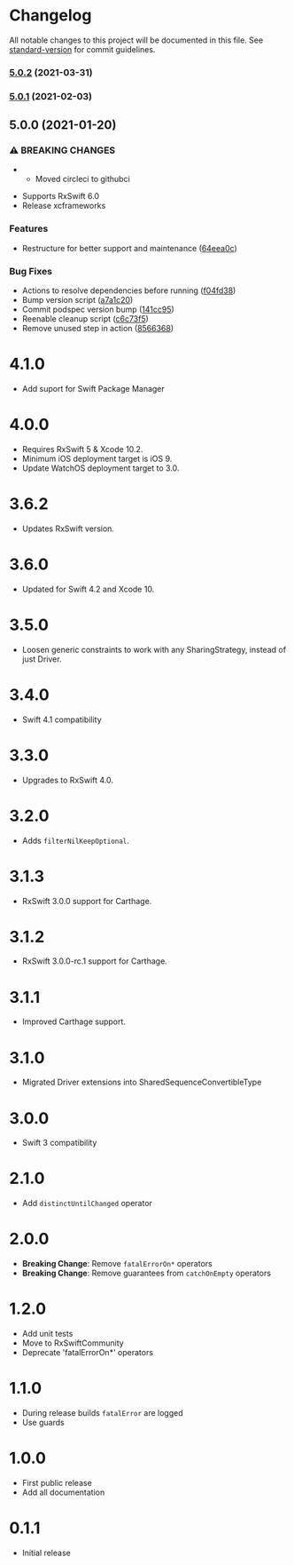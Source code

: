 # Changelog

All notable changes to this project will be documented in this file. See [standard-version](https://github.com/conventional-changelog/standard-version) for commit guidelines.

### [5.0.2](https://github.com/RxSwiftCommunity/RxOptional/branches/compare/v5.0.2%0Dv5.0.1) (2021-03-31)

### [5.0.1](https://github.com/RxSwiftCommunity/RxOptional/branches/compare/v5.0.1%0Dv5.0.0) (2021-02-03)

## 5.0.0 (2021-01-20)


### ⚠ BREAKING CHANGES

* - Moved circleci to githubci
- Supports RxSwift 6.0
- Release xcframeworks

### Features

* Restructure for better support and maintenance ([64eea0c](https://github.com/RxSwiftCommunity/RxOptional/commits/64eea0c51152d1dc89c076a6df133e2b0191f37b))


### Bug Fixes

* Actions to resolve dependencies before running ([f04fd38](https://github.com/RxSwiftCommunity/RxOptional/commits/f04fd38f67c529ab70da0e3802898e833129aaec))
* Bump version script ([a7a1c20](https://github.com/RxSwiftCommunity/RxOptional/commits/a7a1c20ec46104b10c8bd45767dc326b4a0b3405))
* Commit podspec version bump ([141cc95](https://github.com/RxSwiftCommunity/RxOptional/commits/141cc95fcebc5707c81419849b9c88cfb059aa4c))
* Reenable cleanup script ([c6c73f5](https://github.com/RxSwiftCommunity/RxOptional/commits/c6c73f53280c1f20d7a8415482f6de0d42fe2112))
* Remove unused step in action ([8566368](https://github.com/RxSwiftCommunity/RxOptional/commits/8566368791b701ce309249c9167011261a188558))

# 4.1.0

- Add suport for Swift Package Manager

# 4.0.0

- Requires RxSwift 5 & Xcode 10.2.
- Minimum iOS deployment target is iOS 9.
- Update WatchOS deployment target to 3.0.

# 3.6.2

- Updates RxSwift version.

# 3.6.0

- Updated for Swift 4.2 and Xcode 10.

# 3.5.0

- Loosen generic constraints to work with any SharingStrategy, instead of just Driver.

# 3.4.0

- Swift 4.1 compatibility

# 3.3.0

- Upgrades to RxSwift 4.0.

# 3.2.0

- Adds `filterNilKeepOptional`.

# 3.1.3

- RxSwift 3.0.0 support for Carthage.

# 3.1.2

- RxSwift 3.0.0-rc.1 support for Carthage.

# 3.1.1

- Improved Carthage support.

# 3.1.0

- Migrated Driver extensions into SharedSequenceConvertibleType

# 3.0.0

- Swift 3 compatibility

# 2.1.0

- Add `distinctUntilChanged` operator

# 2.0.0

- **Breaking Change**: Remove `fatalErrorOn*` operators
- **Breaking Change**: Remove guarantees from `catchOnEmpty` operators

# 1.2.0

- Add unit tests
- Move to RxSwiftCommunity
- Deprecate 'fatalErrorOn*' operators

# 1.1.0

- During release builds `fatalError` are logged
- Use guards

# 1.0.0

- First public release
- Add all documentation

# 0.1.1

- Initial release
